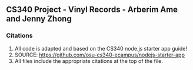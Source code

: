 ## CS340 Project - Vinyl Records - Arberim Ame and Jenny Zhong

### Citations
1. All code is adapted and based on the CS340 node.js starter app guide!
2. SOURCE: https://github.com/osu-cs340-ecampus/nodejs-starter-app
3. All files include the appropriate citations at the top of the file.